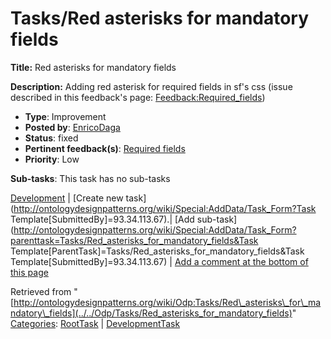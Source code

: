 #  Tasks/Red asterisks for mandatory fields


__Title:__ Red asterisks for mandatory fields


__Description:__ Adding red asterisk for required fields in sf's css (issue described in this feedback's page: [Feedback:Required\_fields](../../Feedback/Required_fields "Feedback:Required fields")) 


  





* __Type__: Improvement
* __Posted by__: [EnricoDaga](../../User/EnricoDaga "User:EnricoDaga")
* __Status__: fixed
* __Pertinent feedback(s)__: [Required fields](../../Feedback/Required_fields "Feedback:Required fields")
* __Priority__: Low




__Sub-tasks__:
This task has no sub-tasks




[Development](../../Odp/Development "Odp:Development") | [Create new task](http://ontologydesignpatterns.org/wiki/Special:AddData/Task_Form?Task Template[SubmittedBy]=93.34.113.67).| [Add sub-task](http://ontologydesignpatterns.org/wiki/Special:AddData/Task_Form?parenttask=Tasks/Red_asterisks_for_mandatory_fields&Task Template[ParentTask]=Tasks/Red_asterisks_for_mandatory_fields&Task Template[SubmittedBy]=93.34.113.67) | [Add a comment at the bottom of this page](../index.php@title=Odp%253AAdd_comment&target=Odp%253ATasks%252F../../Odp/Tasks/Red_asterisks_for_mandatory_fields#New_comment "http://ontologydesignpatterns.org/wiki/index.php?title=Odp:Add_comment&target=Odp:Tasks/Red_asterisks_for_mandatory_fields#New_comment")


Retrieved from "[http://ontologydesignpatterns.org/wiki/Odp:Tasks/Red\_asterisks\_for\_mandatory\_fields](../../Odp/Tasks/Red_asterisks_for_mandatory_fields)"
 [Categories](http://ontologydesignpatterns.org/wiki/Special:Categories "Special:Categories"): [RootTask](../../Category/RootTask "Category:RootTask") | [DevelopmentTask](../../Category/DevelopmentTask "Category:DevelopmentTask")